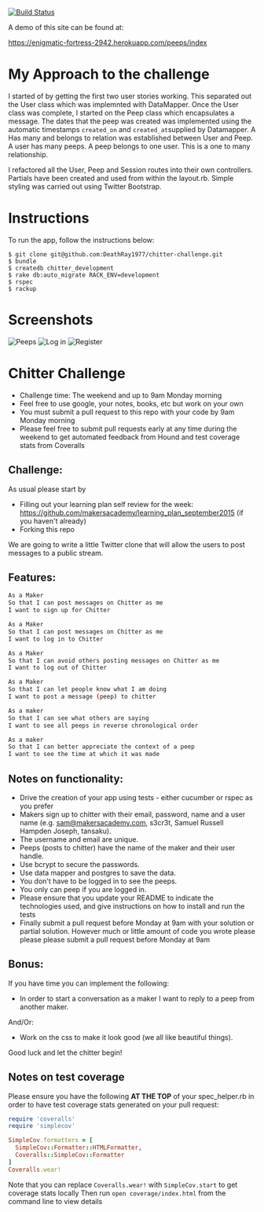 [![Build Status](https://travis-ci.org/DeathRay1977/chitter-challenge.svg)](https://travis-ci.org/DeathRay1977/chitter-challenge)


A demo of this site can be found at:

https://enigmatic-fortress-2942.herokuapp.com/peeps/index

My Approach to the challenge
============================

I started of by getting the first two user stories working. This separated out the User class which was implemnted with DataMapper. Once the User class was complete, I started on the Peep class which encapsulates a message. The dates that the peep was created was implemented using the automatic timestamps ```created_on``` and ```created_at```supplied by Datamapper. A Has many and belongs to relation was established between User and Peep. A user has many peeps. A peep belongs to one user. This is a one to many relationship.

I refactored all the User, Peep and Session routes into their own controllers. Partials have been created and used from within the layout.rb. Simple styling was carried out using Twitter Bootstrap.

Instructions
============

To run the app, follow the instructions below:

```
$ git clone git@github.com:DeathRay1977/chitter-challenge.git
$ bundle
$ createdb chitter_development
$ rake db:auto_migrate RACK_ENV=development
$ rspec
$ rackup
```

Screenshots
===========

![Peeps](https://www.dropbox.com/s/wp45lynzvwsvw1q/home.tiff?dl=0)
![Log in](https://www.dropbox.com/s/oe3yon6xyndd3qd/log%20in.tiff?dl=0)
![Register](https://www.dropbox.com/s/hhblgyvg8hhd3rj/register.tiff?dl=0)






Chitter Challenge
=================

* Challenge time: The weekend and up to 9am Monday morning
* Feel free to use google, your notes, books, etc but work on your own
* You must submit a pull request to this repo with your code by 9am Monday morning
* Please feel free to submit pull requests early at any time during the weekend to get automated feedback from Hound and test coverage stats from Coveralls

Challenge:
-------

As usual please start by 

* Filling out your learning plan self review for the week: https://github.com/makersacademy/learning_plan_september2015 (if you haven't already)
* Forking this repo

We are going to write a little Twitter clone that will allow the users to post messages to a public stream.

Features:
-------

```sh
As a Maker
So that I can post messages on Chitter as me
I want to sign up for Chitter

As a Maker
So that I can post messages on Chitter as me
I want to log in to Chitter

As a Maker
So that I can avoid others posting messages on Chitter as me
I want to log out of Chitter

As a Maker
So that I can let people know what I am doing  
I want to post a message (peep) to chitter

As a maker
So that I can see what others are saying  
I want to see all peeps in reverse chronological order

As a maker
So that I can better appreciate the context of a peep
I want to see the time at which it was made
```

Notes on functionality:
------

* Drive the creation of your app using tests - either cucumber or rspec as you prefer
* Makers sign up to chitter with their email, password, name and a user name (e.g. sam@makersacademy.com, s3cr3t, Samuel Russell Hampden Joseph, tansaku).
* The username and email are unique.
* Peeps (posts to chitter) have the name of the maker and their user handle.
* Use bcrypt to secure the passwords.
* Use data mapper and postgres to save the data.
* You don't have to be logged in to see the peeps.
* You only can peep if you are logged in.
* Please ensure that you update your README to indicate the technologies used, and give instructions on how to install and run the tests
* Finally submit a pull request before Monday at 9am with your solution or partial solution.  However much or little amount of code you wrote please please please submit a pull request before Monday at 9am

Bonus:
-----

If you have time you can implement the following:

* In order to start a conversation as a maker I want to reply to a peep from another maker.

And/Or:

* Work on the css to make it look good (we all like beautiful things).

Good luck and let the chitter begin!

Notes on test coverage
----------------------

Please ensure you have the following **AT THE TOP** of your spec_helper.rb in order to have test coverage stats generated
on your pull request:

```ruby
require 'coveralls'
require 'simplecov'

SimpleCov.formatters = [
  SimpleCov::Formatter::HTMLFormatter,
  Coveralls::SimpleCov::Formatter
]
Coveralls.wear! 
```

Note that you can replace `Coveralls.wear!` with  `SimpleCov.start` to get coverage stats locally
Then run `open coverage/index.html` from the command line to view details
